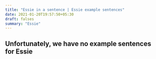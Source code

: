 ```yaml
---
title: "Essie in a sentence | Essie example sentences"
date: 2021-01-20T19:57:50+05:30
draft: falses
summary: "Essie"
---
```

## Unfortunately, we have no example sentences for Essie                 
